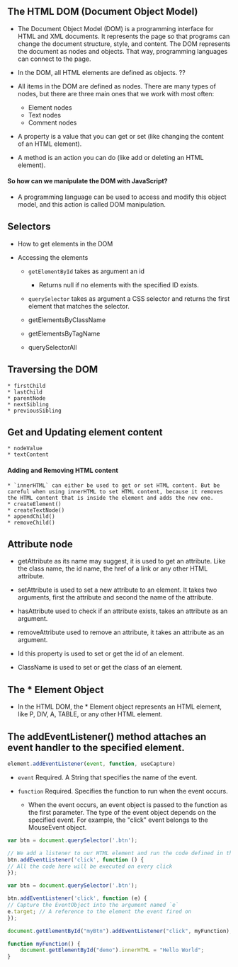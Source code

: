 
## The HTML DOM (Document Object Model)

* The Document Object Model (DOM) is a programming interface for HTML and XML documents. It represents the page so that programs can change the document structure, style, and content. The DOM represents the document as nodes and objects. That way, programming languages can connect to the page.

* In the DOM, all HTML elements are defined as objects. ??

* All items in the DOM are defined as nodes. There are many types of nodes, but there are three main ones that we work with most often:

    * Element nodes
    * Text nodes
    * Comment nodes


* A property is a value that you can get or set (like changing the content of an HTML element).

* A method is an action you can do (like add or deleting an HTML element).


#### So how can we manipulate the DOM with JavaScript?
 
* A programming language can be used to access and modify this object model, and this action is called DOM manipulation.



## Selectors
* How to get elements in the DOM

* Accessing the elements
    * `getElementById` takes as argument an id
        * Returns null if no elements with the specified ID exists.

    * `querySelector` takes as argument a CSS selector and returns the first element that matches the selector.
    * getElementsByClassName
    * getElementsByTagName
    * querySelectorAll


## Traversing the DOM

    * firstChild
    * lastChild
    * parentNode
    * nextSibling
    * previousSibling

## Get and Updating element content

    * nodeValue
    * textContent

#### Adding and Removing HTML content

    * `innerHTML` can either be used to get or set HTML content. But be careful when using innerHTML to set HTML content, because it removes the HTML content that is inside the element and adds the new one.
    * createElement()
    * createTextNode()
    * appendChild()
    * removeChild()

## Attribute node

* getAttribute as its name may suggest, it is used to get an attribute. Like the class name, the id name, the href of a link or any other HTML attribute.

* setAttribute is used to set a new attribute to an element. It takes two arguments, first the attribute and second the name of the attribute.

* hasAttribute used to check if an attribute exists, takes an attribute as an argument.

* removeAttribute used to remove an attribute, it takes an attribute as an argument.

* Id this property is used to set or get the id of an element.

* ClassName is used to set or get the class of an element.



## The * Element Object

* In the HTML DOM, the  * Element object represents an HTML element, like P, DIV, A, TABLE, or any other HTML element.

## The addEventListener() method attaches an event handler to the specified element.
```javascript
element.addEventListener(event, function, useCapture)
```
* `event` Required. A String that specifies the name of the event.

* `function` Required. Specifies the function to run when the event occurs.

    * When the event occurs, an event object is passed to the function as the first parameter. The type of the event object depends on the specified event. For example, the "click" event belongs to the MouseEvent object.

```javascript
var btn = document.querySelector('.btn');

// We add a listener to our HTML element and run the code defined in the function when the 'click' event occurs 
btn.addEventListener('click', function () {
// All the code here will be executed on every click
});
```

```javascript
var btn = document.querySelector('.btn');

btn.addEventListener('click', function (e) {
// Capture the EventObject into the argument named `e`
e.target; // A reference to the element the event fired on
});
```



```javascript
document.getElementById("myBtn").addEventListener("click", myFunction);

function myFunction() {
    document.getElementById("demo").innerHTML = "Hello World";
}
```


